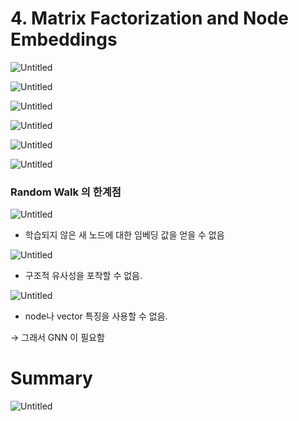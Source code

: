 # 4. Matrix Factorization and Node Embeddings

![Untitled](4%20Matrix%20Factorization%20and%20Node%20Embeddings%20af44f56440164a78bfd7c330833bf542/Untitled.png)

![Untitled](4%20Matrix%20Factorization%20and%20Node%20Embeddings%20af44f56440164a78bfd7c330833bf542/Untitled%201.png)

![Untitled](4%20Matrix%20Factorization%20and%20Node%20Embeddings%20af44f56440164a78bfd7c330833bf542/Untitled%202.png)

![Untitled](4%20Matrix%20Factorization%20and%20Node%20Embeddings%20af44f56440164a78bfd7c330833bf542/Untitled%203.png)

![Untitled](4%20Matrix%20Factorization%20and%20Node%20Embeddings%20af44f56440164a78bfd7c330833bf542/Untitled%204.png)

![Untitled](4%20Matrix%20Factorization%20and%20Node%20Embeddings%20af44f56440164a78bfd7c330833bf542/Untitled%205.png)

### Random Walk 의 한계점

![Untitled](4%20Matrix%20Factorization%20and%20Node%20Embeddings%20af44f56440164a78bfd7c330833bf542/Untitled%206.png)

- 학습되지 않은 새 노드에 대한 임베딩 값을 얻을 수 없음

![Untitled](4%20Matrix%20Factorization%20and%20Node%20Embeddings%20af44f56440164a78bfd7c330833bf542/Untitled%207.png)

- 구조적 유사성을 포착할 수 없음.

![Untitled](4%20Matrix%20Factorization%20and%20Node%20Embeddings%20af44f56440164a78bfd7c330833bf542/Untitled%208.png)

- node나 vector 특징을 사용할 수 없음.

→ 그래서 GNN 이 필요함

# Summary

![Untitled](4%20Matrix%20Factorization%20and%20Node%20Embeddings%20af44f56440164a78bfd7c330833bf542/Untitled%209.png)